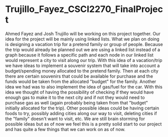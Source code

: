 # Trujillo_Fayez_CSCI2270_FinalProject
Ahmed Fayez and Josh Trujillo will be working on this project together. Our idea for the project will be mainly using linked lists. What we plan on doing is designing a vacation trip for a pretend family or group of people. Because the trip would already be planned out we are using a linked list instead of a graph because it follows a specific path and each node in our linked list would represent a city to visit along our trip. With this idea of a vacation/trip we have ideas to implement a souvenir system that will take into account a budget/spending money allocated to the pretend family. Then at each city there are certain souvenirs that could be available for purchase and the funds would be taken from the allocated "budget" for the family. Another idea we had was to also implement the idea of gas/fuel for the car. With this idea we thought of having the possibility of checking if they would have enough gas to make it to the next city and if not they would need to purchase gas as well (again probably being taken from that "budget" initially allocated for the trip). Other possible ideas could be having certain foods to try, possibly adding cities along our way to visit, deleting cities if the "family" doesn't want to visit, etc. We are still brain storming for possible ideas but as of now we feel this is a pretty solid start to our project and has quite a few things that we can work on as of now.
